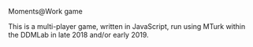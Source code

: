 Moments@Work game

This is a multi-player game, written in JavaScript, run using MTurk within the DDMLab in late 2018 and/or early 2019.
